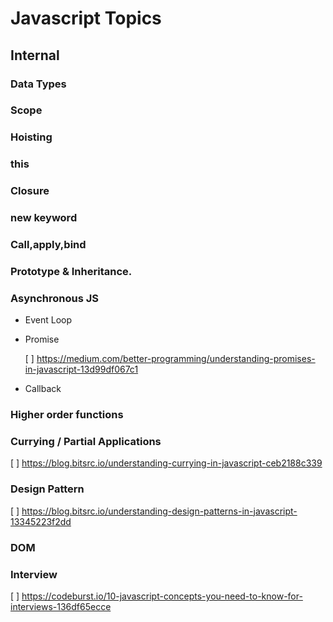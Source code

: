 # Javascript Topics

## Internal
### Data Types
### Scope
### Hoisting
### this
### Closure
### new keyword
### Call,apply,bind
### Prototype & Inheritance.
### Asynchronous JS
- Event Loop
- Promise

  [ ] https://medium.com/better-programming/understanding-promises-in-javascript-13d99df067c1
- Callback
### Higher order functions
### Currying / Partial Applications
[ ] https://blog.bitsrc.io/understanding-currying-in-javascript-ceb2188c339
### Design Pattern
[ ] https://blog.bitsrc.io/understanding-design-patterns-in-javascript-13345223f2dd
### DOM
### Interview
[ ] https://codeburst.io/10-javascript-concepts-you-need-to-know-for-interviews-136df65ecce

